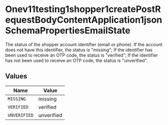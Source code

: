 # Onev11testing1shopper1createPostRequestBodyContentApplication1jsonSchemaPropertiesEmailState

The status of the shopper account identifier (email or phone). If the account does not have this identifier, the status is "missing"; If the identifier has been used to receive an OTP code, the status is "verified"; If the identifier has not been used to receive an OTP code, the status is "unverified".


## Values

| Name         | Value        |
| ------------ | ------------ |
| `MISSING`    | missing      |
| `VERIFIED`   | verified     |
| `UNVERIFIED` | unverified   |
